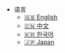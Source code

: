 
- 语言  
  - [:uk: English](/)
  - [:cn: 中文](/docs-cn/)
  - [:kr: 한국어](/docs-kr/)
  - [:jp: Japan](/docs-jp/)
